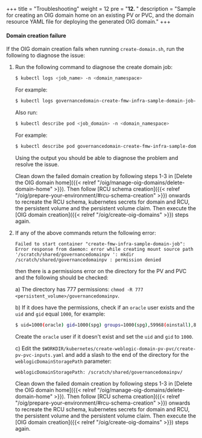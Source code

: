 +++
title = "Troubleshooting"
weight = 12
pre = "<b>12. </b>"
description = "Sample for creating an OIG domain home on an existing PV or PVC, and the domain resource YAML file for deploying the generated OIG domain."
+++

#### Domain creation failure

If the OIG domain creation fails when running `create-domain.sh`, run the following to diagnose the issue:

1. Run the following command to diagnose the create domain job:

   ```bash
   $ kubectl logs <job_name> -n <domain_namespace>
   ```
   
   For example:
   
   ```bash
   $ kubectl logs governancedomain-create-fmw-infra-sample-domain-job-9wqzb -n oigns
   ```
   
   Also run:

   ```bash
   $ kubectl describe pod <job_domain> -n <domain_namespace>
   ```   

   For example:
   
   ```bash
   $ kubectl describe pod governancedomain-create-fmw-infra-sample-domain-job-9wqzb -n oigns
   ```
   
   Using the output you should be able to diagnose the problem and resolve the issue. 
   
   Clean down the failed domain creation by following steps 1-3 in [Delete the OIG domain home]({{< relref "/oig/manage-oig-domains/delete-domain-home" >}}). Then follow [RCU schema creation]({{< relref "/oig/prepare-your-environment/#rcu-schema-creation" >}}) onwards to recreate the RCU schema, kubernetes secrets for domain and RCU, the persistent volume and the persistent volume claim. Then execute the [OIG domain creation]({{< relref "/oig/create-oig-domains" >}}) steps again.
   
2. If any of the above commands return the following error:

   ```
   Failed to start container "create-fmw-infra-sample-domain-job": Error response from daemon: error while creating mount source path
   '/scratch/shared/governancedomainpv ': mkdir /scratch/shared/governancedomainpv : permission denied
   ```
    
   then there is a permissions error on the directory for the PV and PVC and the following should be checked:
   
   a) The directory has 777 permissions: `chmod -R 777 <persistent_volume>/governancedomainpv`.
   
   b) If it does have the permissions, check if an `oracle` user exists and the `uid` and `gid` equal `1000`, for example:
   
   ```bash
   $ uid=1000(oracle) gid=1000(spg) groups=1000(spg),59968(oinstall),8500(dba),100(users),1007(cgbudba)
   ```
   
   Create the `oracle` user if it doesn't exist and set the `uid` and `gid` to `1000`.
   
   c) Edit the `$WORKDIR/kubernetes/create-weblogic-domain-pv-pvc/create-pv-pvc-inputs.yaml` and add a slash to the end of the directory for the `weblogicDomainStoragePath` parameter:
   
   ```
   weblogicDomainStoragePath: /scratch/shared/governancedomainpv/
   ```
   
   Clean down the failed domain creation by following steps 1-3 in [Delete the OIG domain home]({{< relref "/oig/manage-oig-domains/delete-domain-home" >}}). Then follow [RCU schema creation]({{< relref "/oig/prepare-your-environment/#rcu-schema-creation" >}}) onwards to recreate the RCU schema, kubernetes secrets for domain and RCU, the persistent volume and the persistent volume claim. Then execute the [OIG domain creation]({{< relref "/oig/create-oig-domains" >}}) steps again.